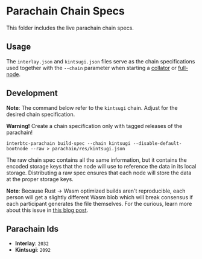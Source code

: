 # Parachain Chain Specs

This folder includes the live parachain chain specs.

## Usage

The `interlay.json` and `kintsugi.json` files serve as the chain specifications used together with the `--chain` parameter when starting a [collator](https://docs.interlay.io/#/collator/guide) or [full-node](https://docs.interlay.io/#/full-node/guide).

## Development

**Note**: The command below refer to the `kintsugi` chain. Adjust for the desired chain specification.

**Warning!** Create a chain specification only with tagged releases of the parachain!

```shell
interbtc-parachain build-spec --chain kintsugi --disable-default-bootnode --raw > parachain/res/kintsugi.json
```

The raw chain spec contains all the same information, but it contains the encoded storage keys that the node will use to reference the data in its local storage.
Distributing a raw spec ensures that each node will store the data at the proper storage keys.

**Note**: Because Rust -> Wasm optimized builds aren't reproducible, each person will get a slightly different Wasm blob which will break consensus if each participant generates the file themselves. For the curious, learn more about this issue in [this blog post](https://dev.to/gnunicorn/hunting-down-a-non-determinism-bug-in-our-rust-wasm-build-4fk1).

## Parachain Ids

- **Interlay**: `2032`
- **Kintsugi**: `2092`
